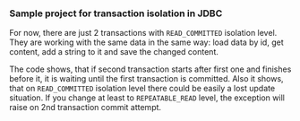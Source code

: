 ### Sample project for transaction isolation in JDBC

For now, there are just 2 transactions with `READ_COMMITTED` isolation level.
They are working with the same data in the same way:
load data by id, get content, add a string to it and save the changed content.

The code shows, that if second transaction starts after first one and finishes before it,
it is waiting until the first transaction is committed.
Also it shows, that on `READ_COMMITTED` isolation level there could be easily a lost update situation.
If you change at least to `REPEATABLE_READ` level, the exception will raise on 2nd transaction commit attempt.